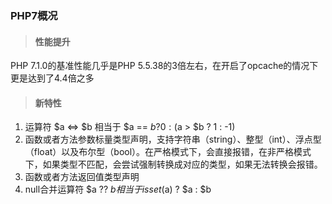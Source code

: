 ### PHP7概况

>#### 性能提升
PHP 7.1.0的基准性能几乎是PHP 5.5.38的3倍左右，在开启了opcache的情况下更是达到了4.4倍之多

>#### 新特性
1. 运算符 $a <=> $b 相当于 $a == $b ? 0 : ($a > $b ? 1 : -1)
2. 函数或者方法参数标量类型声明，支持字符串（string）、整型（int）、浮点型（float）以及布尔型（bool）。在严格模式下，会直接报错，在非严格模式下，如果类型不匹配，会尝试强制转换成对应的类型，如果无法转换会报错。
3. 函数或者方法返回值类型声明
4. null合并运算符 $a ?? $b 相当于 isset($a) ? $a : $b
